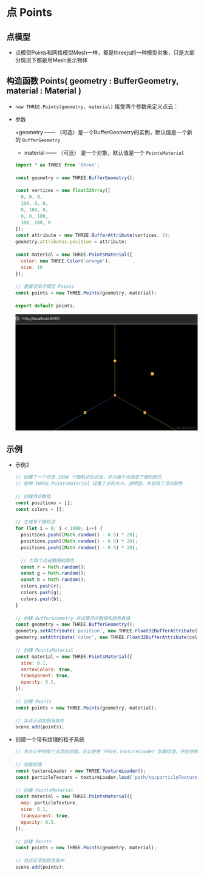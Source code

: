 # 点 Points

## 点模型

+ 点模型Points和网格模型Mesh一样，都是threejs的一种模型对象，只是大部分情况下都是用Mesh表示物体

## 构造函数 Points( geometry : BufferGeometry, material : Material )

+ `new THREE.Points(geometry, material)` 接受两个参数来定义点云：

+ 参数

  +geometry —— （可选）是一个BufferGeometry的实例，默认值是一个新的 `BufferGeometry`

  + material —— （可选） 是一个对象，默认值是一个 `PointsMaterial`


  ```js
  import * as THREE from 'three';

  const geometry = new THREE.BufferGeometry();

  const vertices = new Float32Array([
    0, 0, 0,
    100, 0, 0,
    0, 100, 0,
    0, 0, 100,
    100, 100, 0
  ]);
  const attribute = new THREE.BufferAttribute(vertices, 3);
  geometry.attributes.position = attribute;

  const material = new THREE.PointsMaterial({
    color: new THREE.Color('orange'),
    size: 10
  });

  // 直接渲染点模型 Points
  const points = new THREE.Points(geometry, material);

  export default points;
  ```

  ![alt text](images/点模型.png)

## 示例

+ 示例2

  ```js
  // 创建了一个包含 1000 个随机点的点云，并为每个点指定了随机颜色
  // 使用 THREE.PointsMaterial 设置了点的大小、透明度，并启用了顶点颜色

  // 创建顶点数组
  const positions = [];
  const colors = [];

  // 生成多个随机点
  for (let i = 0; i < 1000; i++) {
    positions.push((Math.random() - 0.5) * 20);
    positions.push((Math.random() - 0.5) * 20);
    positions.push((Math.random() - 0.5) * 20);

    // 为每个点设置随机颜色
    const r = Math.random();
    const g = Math.random();
    const b = Math.random();
    colors.push(r);
    colors.push(g);
    colors.push(b);
  }

  // 创建 BufferGeometry 并设置顶点数据和颜色数据
  const geometry = new THREE.BufferGeometry();
  geometry.setAttribute('position', new THREE.Float32BufferAttribute(positions, 3));
  geometry.setAttribute('color', new THREE.Float32BufferAttribute(colors, 3));

  // 创建 PointsMaterial
  const material = new THREE.PointsMaterial({
    size: 0.1,
    vertexColors: true,
    transparent: true,
    opacity: 0.5,
  });

  // 创建 Points
  const points = new THREE.Points(geometry, material);

  // 将点云添加到场景中
  scene.add(points);
  ```

+ 创建一个带有纹理的粒子系统

  ```js
  // 为点云中的每个点添加纹理，可以使用 THREE.TextureLoader 加载纹理，并在材质中使用

  // 加载纹理
  const textureLoader = new THREE.TextureLoader();
  const particleTexture = textureLoader.load('path/to/particleTexture.png');

  // 创建 PointsMaterial
  const material = new THREE.PointsMaterial({
    map: particleTexture,
    size: 0.1,
    transparent: true,
    opacity: 0.5,
  });

  // 创建 Points
  const points = new THREE.Points(geometry, material);

  // 将点云添加到场景中
  scene.add(points);
  ```
